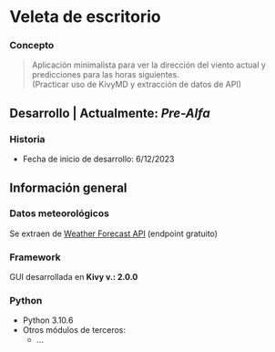 # Veleta de escritorio

### Concepto
> Aplicación minimalista para ver la dirección del viento actual y predicciones para las horas siguientes.  
> (Practicar uso de KivyMD y extracción de datos de API)

## Desarrollo | Actualmente: _Pre-Alfa_

### Historia
- Fecha de inicio de desarrollo: 6/12/2023


## Información general
### Datos meteorológicos
Se extraen de [Weather Forecast API](https://open-meteo.com/en/docs) (endpoint gratuito)
### Framework
GUI desarrollada en **Kivy v.: 2.0.0**
### Python
- Python 3.10.6
- Otros módulos de terceros:
    - ...
